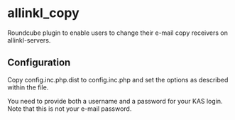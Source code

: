 allinkl_copy
============

Roundcube plugin to enable users to change their e-mail copy
receivers on allinkl-servers.


Configuration
-------------

Copy config.inc.php.dist to config.inc.php and set the options
as described within the file.

You need to provide both a username and a password for
your KAS login. Note that this is not your e-mail password.
